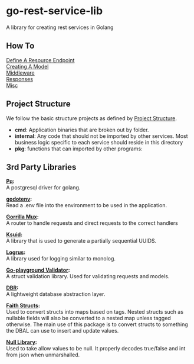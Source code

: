 # go-rest-service-lib
A library for creating rest services in Golang

How To
---
[Define A Resource Endpoint](docs/define-resource-endpoint.md) \
[Creating A Model](docs/creating-models.md) \
[Middleware](docs/middleware.md) \
[Responses](docs/responses.md) \
[Misc](docs/misc.md)

Project Structure
---
We follow the basic structure projects as defined by [Project Structure](https://github.com/golang-standards/project-layout).

* **cmd**: Application binaries that are broken out by folder.
* **internal**:   Any code that should not be imported by other services.  Most business logic specific to each service should reside in this directory
* **pkg**: functions that can imported by other programs:


3rd Party Libraries
---
**[Pq](https://github.com/lib/pq):** \
A postgresql driver for golang.

**[godotenv](https://github.com/joho/godotenv):** \
Read a .env file into the environment to be used in the application.
 
**[Gorrilla Mux](https://github.com/gorilla/mux):** \
A router to handle requests and direct requests to the correct handlers

**[Ksuid](https://github.com/segmentio/ksuid):** \
A library that is used to generate a partially sequential UUIDS.

**[Logrus](https://github.com/sirupsen/logrus):** \
A library used for logging similar to monolog.

**[Go-playground Validator](https://github.com/go-playground/validator):** \
A struct validation library.  Used for validating requests and models. 

**[DBR](github.com/gocraft/dbr):** \
A lightweight database abstraction layer.    

**[Faith Structs](https://github.com/fatih/structs):** \
Used to convert structs into maps based on tags.  Nested structs such as nullable fields will also be converted to a 
nested map unless tagged otherwise.  The main use of this package is to convert structs to something the DBAL can use
to insert and update values. 

**[Null Library](https://github.com/guregu/null):** \
Used to take allow values to be null.  It properly decodes true/false and int from json when unmarshalled.
